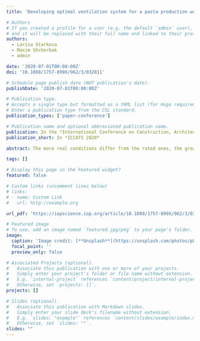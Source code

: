 ```yaml
---
title: 'Developing optimal ventilation system for a pasta production workshop using mathematical model'

# Authors
# If you created a profile for a user (e.g. the default `admin` user), write the username (folder name) here
# and it will be replaced with their full name and linked to their profile.
authors:
  - Larisa Starkova
  - Maxim Shcherbak
  - admin

date: '2020-07-01T00:00:00Z'
doi: '10.1088/1757-899X/962/3/032011'

# Schedule page publish date (NOT publication's date).
publishDate: '2020-07-01T00:00:00Z'

# Publication type.
# Accepts a single type but formatted as a YAML list (for Hugo requirements).
# Enter a publication type from the CSL standard.
publication_types: ['paper-conference']

# Publication name and optional abbreviated publication name.
publication: In the *International Conference on Construction, Architecture and Technosphere Safety '20*
publication_short: In *ICCATS 2020*

abstract: The more real conditions differ from the rated ones, the greater error is observed when calculating the aerodynamics and air temperature for specific premises. The paper considers a technique for estimating the efficiency of ventilation systems at the stage of choosing design solutions using mathematical simulation exemplified by a pasta production workshop in Magnitogorsk. Two air change circuits with central and local air conditioners to remove heat have been estimated. Mathematical models were built with the boundary conditions preset, which allowed visually estimating the airflow temperature and velocity field distribution for the circuits studied. Based on the simulation results, conclusions have been drawn on the efficiency of the circuits proposed.

tags: []

# Display this page in the Featured widget?
featured: false

# Custom links (uncomment lines below)
# links:
# - name: Custom Link
#   url: http://example.org

url_pdf: 'https://iopscience.iop.org/article/10.1088/1757-899X/962/3/032011/pdf'

# Featured image
# To use, add an image named `featured.jpg/png` to your page's folder.
image:
  caption: 'Image credit: [**Unsplash**](https://unsplash.com/photos/pLCdAaMFLTE)'
  focal_point: ''
  preview_only: false

# Associated Projects (optional).
#   Associate this publication with one or more of your projects.
#   Simply enter your project's folder or file name without extension.
#   E.g. `internal-project` references `content/project/internal-project/index.md`.
#   Otherwise, set `projects: []`.
projects: []

# Slides (optional).
#   Associate this publication with Markdown slides.
#   Simply enter your slide deck's filename without extension.
#   E.g. `slides: "example"` references `content/slides/example/index.md`.
#   Otherwise, set `slides: ""`.
slides: ""
---
```

